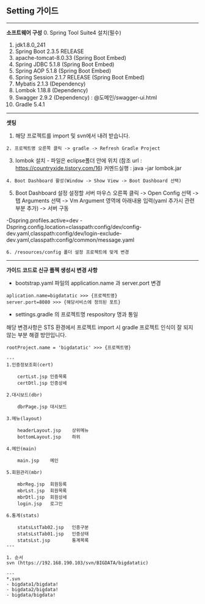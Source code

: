 ## Setting 가이드

---

**소프트웨어 구성**
0. Spring Tool Suite4 설치(필수)
1. jdk1.8.0_241
2. Spring Boot 2.3.5 RELEASE
3. apache-tomcat-8.0.33 (Spring Boot Embed)
4. Spring JDBC 5.1.8 (Spring Boot Embed)
5. Spring AOP 5.1.8 (Spring Boot Embed)
6. Spring Session 2.1.7 RELEASE (Spring Boot Embed)
7. Mybatis 2.1.3 (Dependency)
8. Lombok 1.18.8 (Dependency)
9. Swagger 2.9.2 (Dependency) : @도메인/swagger-ui.html
10. Gradle 5.4.1

---

**셋팅**
1. 해당 프로젝트를 import 및 svn에서 내려 받습니다.
```
2. 프로젝트명 오른쪽 클릭 -> gradle -> Refresh Gradle Project
```
3. lombok 설치 - 파일은 eclipse폴더 안에 위치
   (참조 url : https://countryxide.tistory.com/16)
    커멘드실행 : java -jar lombok.jar
```
4. Boot Dashboard 활성(Window -> Show View -> Boot Dashboard 선택)
```
5. Boot Dashboard 설정
   설정할 서버 마우스 오른쪽 클릭 -> Open Config 선택 -> 탭 Arguments 선택 -> Vm Argument 영역에 아래내용 입력(yaml 추가시 관련 부분 추가) -> 서버 구동

-Dspring.profiles.active=dev
-Dspring.config.location=classpath:config/dev/config-dev.yaml,classpath:config/dev/login-exclude-dev.yaml,classpath:config/common/message.yaml
```
6. /resources/config 폴더 설정 프로젝트에 맞게 변경
```

---

**가이드 코드로 신규 플젝 생성시 변경 사항**
- bootstrap.yaml 파일의 application.name 과 server.port 변경
```
aplication.name=bigdatatic >>> {프로젝트명}
server.port=8080 >>> {해당서비스에 정의된 포트}
```
- settings.gradle 의 프로젝트명 respository 명과 통일

해당 변경사항은 STS 환경에서 프로젝트 import 시 gradle 프로젝트 인식이 잘 되지 않는 부분 해결 방안입니다.
```
rootProject.name = 'bigdatatic' >>> {프로젝트명}

---
1.인증정보조회(cert)

	certLst.jsp	인증목록
	certDtl.jsp	인증상세

2.대시보드(dbr)

	dbrPage.jsp	대시보드

3.메뉴(layout)

	headerLayout.jsp	상위메뉴
	bottomLayout.jsp	하위

4.메인(main)

	main.jsp	메인

5.회원관리(mbr)

	mbrReg.jsp	회원등록
	mbrLst.jsp	회원목록
	mbrDtl.jsp	회원상세
	login.jsp	로그인

6.통계(stats)

	statsLstTab02.jsp	인증구분
	statsLstTab01.jsp	인증상태
	statsLst.jsp		통계목록
---

1. 순서
svn (https://192.168.190.103/svn/BIGDATA/bigdatatic)

---
*.svn
- bigdata1/bigdata!
- bigdata2/bigdata!
- bigdata/bigdata!


